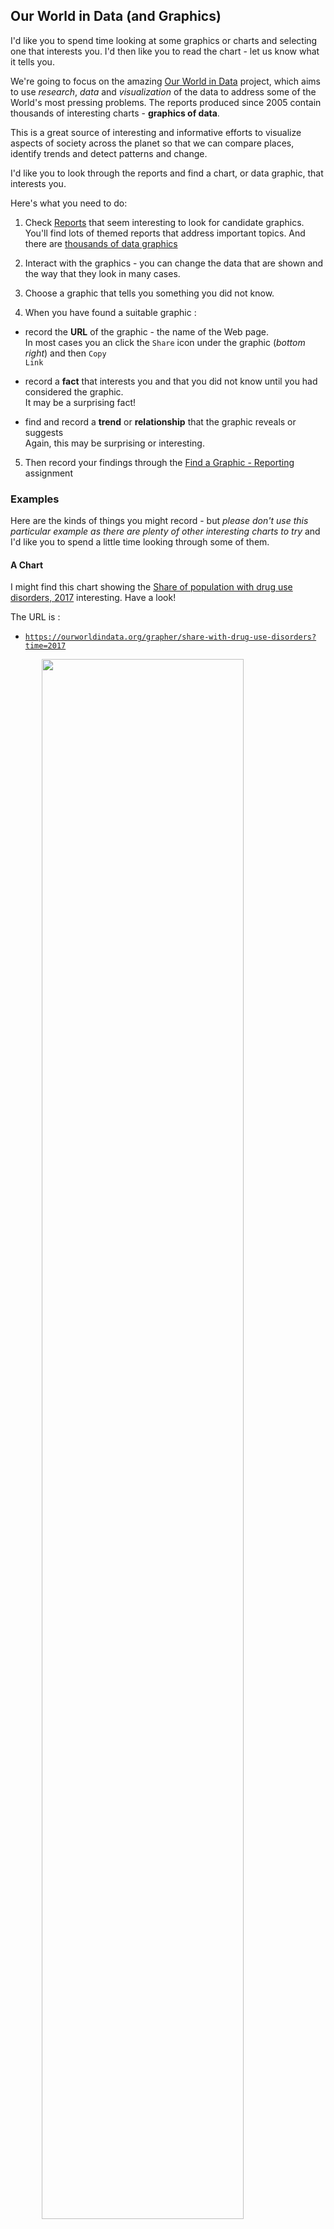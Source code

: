 <link rel="stylesheet" href="https://jsndyks.github.io/sg2047/css/sg2047.css">

## Our World in Data (and Graphics)

I'd like you to spend time looking at some graphics or charts and selecting one that interests you.
I'd then like you to read the chart - let us know what it tells you.

We're going to focus on the amazing [Our World in Data](https://ourworldindata.org/#entries) project, which aims to use _research_, _data_ and _visualization_ of the data to address some of the World's most pressing problems. The reports produced since 2005 contain thousands of interesting charts - **graphics of data**.

This is a great source of interesting and informative efforts to visualize aspects of society across the planet so that we can compare places, identify trends and detect patterns and change.

I'd like you to look through the reports and find a chart, or data graphic, that interests you.

Here's what you need to do:

1. Check [Reports](https://ourworldindata.org/#entries) that seem interesting to look for candidate graphics.
   You'll find lots of themed reports that address important topics.
   And there are [thousands of data graphics](https://ourworldindata.org/charts)

2. Interact with the graphics - you can change the data that are shown and the way that they look in many cases.

3. Choose a graphic that tells you something you did not know.

4. When you have found a suitable graphic :

- record the **URL** of the graphic - the name of the Web page.<br/>
  In most cases you an click the <code>Share</code> icon under the graphic (_bottom right_) and then <code>Copy Link</code>

- record a **fact** that interests you and that you did not know until you had considered the graphic.<br/>It may be a surprising fact!

- find and record a **trend** or **relationship** that the graphic reveals or suggests<br/>Again, this may be surprising or interesting.

5.  Then record your findings through the [Find a Graphic - Reporting](https://moodle.city.ac.uk/mod/assign/view.php?id=2381603) assignment

### Examples

Here are the kinds of things you might record - but _please don't use this particular example as there are plenty of other interesting charts to try_ and I'd like you to spend a little time looking through some of them.

#### A Chart

I might find this chart showing the [Share of population with drug use disorders, 2017](https://ourworldindata.org/grapher/share-with-drug-use-disorders?time=2017) interesting. Have a look!

<!--- iframe src="https://ourworldindata.org/grapher/share-with-drug-use-disorders?time=2017" style="width: 400px; border: 0px none;"></iframe--->

The URL is :

- <code>https://ourworldindata.org/grapher/share-with-drug-use-disorders?time=2017</code>

<img width="80%" style="padding-left:10%;padding-right:10%" src="https://jsndyks.github.io/sg2047/img/owid.share-with-drug-use-disorders.png" style="border:1px #bbb solid; margin:4px; padding:4px; margin-left:4em"/>

#### A Fact

The graphics are full of facts - things that you can determine directly from the graphic by reading it and/ or interacting with it. For example:

_The reported share of the population with drug use disorders ..._

- _... in the UK was 2.24% in 2017. (**absolute**)_
- _... is higher in the UK than elsewhere in Europe, but not as high as North America. (**relative**)_

#### A Trend or Relationship

If we look closely at a data graphic like this and have a think, and the graphic is reasonably well designed, then we should be able to see patterns and trends.
These are changes or differences that occur across time, space or category.
Here are a few examples of trends and relationships that we might report in this particular graphic:

_The reported share of the population with drug use disorders ..._

- _... has decreased over time in some countries:
  Puerto Rico, South Africa, Switzerland, Spain, Zambia, Zimbabwe. (**trend - temporal**)_

- _... is high in North America. (**trend - geographic / spatial**)_

- _... in Chile increases in line with that in Germany and France. (**relationship**)_

See what you can find!

### Reporting

Once you have done this, then please log your findings and (time permitting), I'll try to have a check through.

The [Find a Graphic - Reporting](https://moodle.city.ac.uk/mod/assign/view.php?id=2381603) assignment is voluntary and not assessed.

It's intended to nudge you into finding and thinking about graphics and what they tell you, and to give me some feedback on how you are engaging and what you are thinking.
There is nothing to lose!

Good luck!

&nbsp;
&nbsp;

---

**Jason DYKES**<br/>
_30 Jan 2023_

---
